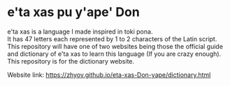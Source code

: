 # e'ta xas pu y'ape' Don
e'ta xas is a language I made inspired in toki pona.<br>
It has 47 letters each represented by 1 to 2 characters of the Latin script.<br>
This repository will have one of two websites being those the official guide and dictionary of e'ta xas to learn this language (If you are crazy enough).<br>
This repository is for the dictionary website.

Website link: https://zhyov.github.io/eta-xas-Don-yape/dictionary.html
